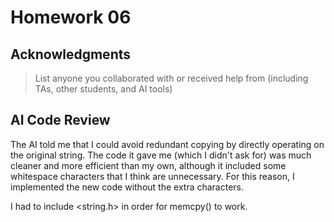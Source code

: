 # Homework 06

## Acknowledgments

> List anyone you collaborated with or received help from (including TAs, other
students, and AI tools)

## AI Code Review

The AI told me that I could avoid redundant copying by directly operating on the original string. The code it gave me (which I didn't ask for) was much cleaner and more efficient than my own, although it included some whitespace characters that I think are unnecessary. For this reason, I implemented the new code without the extra characters.

I had to include <string.h> in order for memcpy() to work.

